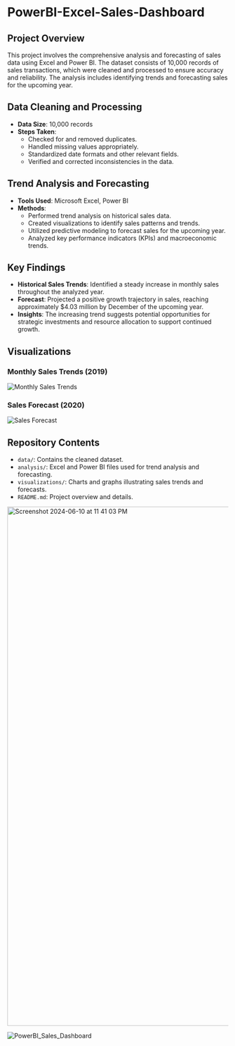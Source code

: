 # PowerBI-Excel-Sales-Dashboard

## Project Overview

This project involves the comprehensive analysis and forecasting of sales data using Excel and Power BI. The dataset consists of 10,000 records of sales transactions, which were cleaned and processed to ensure accuracy and reliability. The analysis includes identifying trends and forecasting sales for the upcoming year.

## Data Cleaning and Processing

- **Data Size**: 10,000 records
- **Steps Taken**:
  - Checked for and removed duplicates.
  - Handled missing values appropriately.
  - Standardized date formats and other relevant fields.
  - Verified and corrected inconsistencies in the data.

## Trend Analysis and Forecasting

- **Tools Used**: Microsoft Excel, Power BI
- **Methods**:
  - Performed trend analysis on historical sales data.
  - Created visualizations to identify sales patterns and trends.
  - Utilized predictive modeling to forecast sales for the upcoming year.
  - Analyzed key performance indicators (KPIs) and macroeconomic trends.

## Key Findings

- **Historical Sales Trends**: Identified a steady increase in monthly sales throughout the analyzed year.
- **Forecast**: Projected a positive growth trajectory in sales, reaching approximately $4.03 million by December of the upcoming year.
- **Insights**: The increasing trend suggests potential opportunities for strategic investments and resource allocation to support continued growth.

## Visualizations

### Monthly Sales Trends (2019)
![Monthly Sales Trends](path/to/image1.png)

### Sales Forecast (2020)
![Sales Forecast](path/to/image2.png)


## Repository Contents

- `data/`: Contains the cleaned dataset.
- `analysis/`: Excel and Power BI files used for trend analysis and forecasting.
- `visualizations/`: Charts and graphs illustrating sales trends and forecasts.
- `README.md`: Project overview and details.


<img width="1180" alt="Screenshot 2024-06-10 at 11 41 03 PM" src="https://github.com/amelia-rajaram/PowerBI-Excel-Sales-Dashboard/assets/169728203/7dbb9bde-abd4-410a-a746-27cdc4dd4e61">

![PowerBI_Sales_Dashboard](https://github.com/amelia-rajaram/PowerBI-Excel-Sales-Dashboard/assets/169728203/149642c5-3761-4672-bd7a-e3aea0ebebc7)

